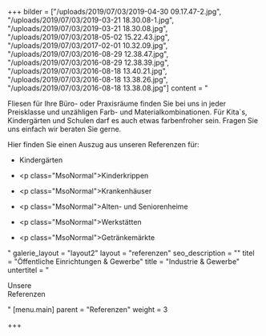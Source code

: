+++
bilder = ["/uploads/2019/07/03/2019-04-30 09.17.47-2.jpg", "/uploads/2019/07/03/2019-03-21 18.30.08-1.jpg", "/uploads/2019/07/03/2019-03-21 18.30.08.jpg", "/uploads/2019/07/03/2018-05-02 15.22.43.jpg", "/uploads/2019/07/03/2017-02-01 10.32.09.jpg", "/uploads/2019/07/03/2016-08-29 12.38.47.jpg", "/uploads/2019/07/03/2016-08-29 12.38.39.jpg", "/uploads/2019/07/03/2016-08-18 13.40.21.jpg", "/uploads/2019/07/03/2016-08-18 13.38.26.jpg", "/uploads/2019/07/03/2016-08-18 13.38.08.jpg"]
content = "<p>Fliesen für Ihre Büro- oder Praxisräume finden Sie bei uns in jeder Preisklasse und unzähligen Farb- und Materialkombinationen. Für Kita`s, Kindergärten und Schulen darf es auch etwas farbenfroher sein. Fragen Sie uns einfach wir beraten Sie gerne.</p><p>Hier finden Sie einen Auszug aus unseren Referenzen für: </p><ul><li><p>Kindergärten</p></li><li><p class=\"MsoNormal\">Kinderkrippen</p></li><li><p class=\"MsoNormal\">Krankenhäuser</p></li><li><p class=\"MsoNormal\">Alten- und Seniorenheime</p></li><li><p class=\"MsoNormal\">Werkstätten</p></li><li><p class=\"MsoNormal\">Getränkemärkte</p></li></ul>"
galerie_layout = "layout2"
layout = "referenzen"
seo_description = ""
titel = "Öffentliche Einrichtungen & Gewerbe"
title = "Industrie & Gewerbe"
untertitel = "<p>Unsere<br>Referenzen</p>"
[menu.main]
parent = "Referenzen"
weight = 3

+++
